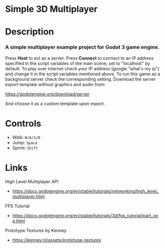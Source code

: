# Simple 3D Multiplayer

Description
===========

### A simple multiplayer example project for Godot 3 game engine.

Press __Host__ to act as a server. Press __Connect__ to connect to an IP address specified in the script variables of the main scene, set to "localhost" by default.
To play over internet check your IP address (google "what's my ip") and change it in the script variables mentioned above.
To run this game as a background server check the corresponding setting.
Download the server export template without graphics and audio from:

https://godotengine.org/download/server

And choose it as a custom template upon export.

Controls
====

- Walk: `W/A/S/D`
- Jump: `Space`
- Sprint: `Shift`

Links
=====

High Level Multiplayer API
- https://docs.godotengine.org/en/stable/tutorials/networking/high_level_multiplayer.html

FPS Tutorial
- https://docs.godotengine.org/en/stable/tutorials/3d/fps_tutorial/part_one.html

Prototype Textures by Kenney
- https://kenney.nl/assets/prototype-textures
